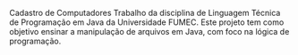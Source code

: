 Cadastro de Computadores
Trabalho da disciplina de Linguagem Técnica de Programação em Java da Universidade FUMEC.
Este projeto tem como objetivo ensinar a manipulação de arquivos em Java, com foco na lógica de programação.
